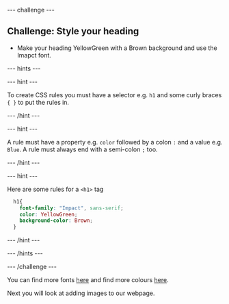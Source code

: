 --- challenge ---

## Challenge: Style your heading

+ Make your heading YellowGreen with a Brown background and use the Imapct font.

--- hints ---

--- hint ---

To create CSS rules you must have a selector e.g. `h1` and some curly braces `{ }` to put the rules in.

--- /hint ---

--- hint ---

A rule must have a property e.g. `color` followed by a colon `:` and a value e.g. `Blue`.
A rule must always end with a semi-colon `;` too.


--- /hint ---

--- hint ---

Here are some rules for a `<h1>` tag

```css
  h1{
    font-family: "Impact", sans-serif;
    color: YellowGreen;
    background-color: Brown;
  }
```

--- /hint ---

--- /hints ---

--- /challenge ---

You can find more fonts [here](https://www.w3schools.com/cssref/css_websafe_fonts.asp) and find more colours [here](https://www.w3schools.com/colors/colors_names.asp).

Next you will look at adding images to our webpage.